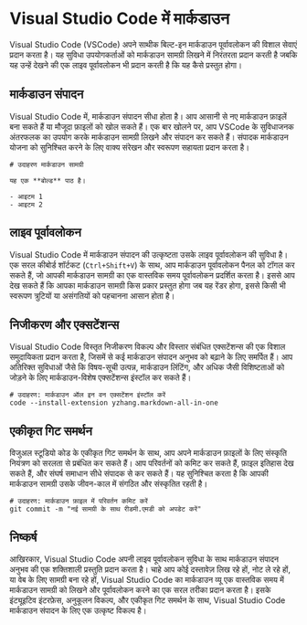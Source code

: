 # Visual Studio Code में मार्कडाउन

Visual Studio Code (VSCode) अपने साथीक बिल्ट-इन मार्कडाउन पूर्वावलोकन की विशाल सेवाएं प्रदान करता है। यह सुविधा उपयोगकर्ताओं को मार्कडाउन सामग्री लिखने में निरंतरता प्रदान करती है जबकि यह उन्हें देखने की एक लाइव पूर्वावलोकन भी प्रदान करती है कि यह कैसे प्रस्तुत होगा।

## मार्कडाउन संपादन

Visual Studio Code में, मार्कडाउन संपादन सीधा होता है। आप आसानी से नए मार्कडाउन फ़ाइलें बना सकते हैं या मौजूदा फ़ाइलों को खोल सकते हैं। एक बार खोलने पर, आप VSCode के सुविधाजनक अंतरफलक का उपयोग करके मार्कडाउन सामग्री लिखने और संपादन कर सकते हैं। संपादक मार्कडाउन योजना को सुनिश्चित करने के लिए वाक्य संरेखन और स्वरूपण सहायता प्रदान करता है।

```
# उदाहरण मार्कडाउन सामग्री

यह एक **बोल्ड** पाठ है।

- आइटम 1
- आइटम 2
```

## लाइव पूर्वावलोकन

Visual Studio Code में मार्कडाउन संपादन की उत्कृष्टता उसके लाइव पूर्वावलोकन की सुविधा है। एक सरल कीबोर्ड शॉर्टकट (`Ctrl+Shift+V`) के साथ, आप मार्कडाउन पूर्वावलोकन पैनल को टॉगल कर सकते हैं, जो आपकी मार्कडाउन सामग्री का एक वास्तविक समय पूर्वावलोकन प्रदर्शित करता है। इससे आप देख सकते हैं कि आपका मार्कडाउन सामग्री किस प्रकार प्रस्तुत होगा जब यह रेंडर होगा, इससे किसी भी स्वरूपण त्रुटियों या असंगतियों को पहचानना आसान होता है।

## निजीकरण और एक्सटेंशन्स

Visual Studio Code विस्तृत निजीकरण विकल्प और विस्तार संबंधित एक्सटेंशन्स की एक विशाल समुदायिकता प्रदान करता है, जिसमें से कई मार्कडाउन संपादन अनुभव को बढ़ाने के लिए समर्पित हैं। आप अतिरिक्त सुविधाओं जैसे कि विषय-सूची उत्पन्न, मार्कडाउन लिंटिंग, और अधिक जैसी विशिष्टताओं को जोड़ने के लिए मार्कडाउन-विशेष एक्सटेंशन्स इंस्टॉल कर सकते हैं।

```
# उदाहरण: मार्कडाउन ऑल इन वन एक्सटेंशन इंस्टॉल करें
code --install-extension yzhang.markdown-all-in-one
```

## एकीकृत गिट समर्थन

विजुअल स्टूडियो कोड के एकीकृत गिट समर्थन के साथ, आप अपने मार्कडाउन फ़ाइलों के लिए संस्कृति नियंत्रण को सरलता से प्रबंधित कर सकते हैं। आप परिवर्तनों को कमिट कर सकते हैं, फ़ाइल इतिहास देख सकते हैं, और संघर्ष समाधान सीधे संपादक से कर सकते हैं। यह सुनिश्चित करता है कि आपकी मार्कडाउन सामग्री उसके जीवन-काल में संगठित और संस्कृतित रहती है।

```
# उदाहरण: मार्कडाउन फ़ाइल में परिवर्तन कमिट करें
git commit -m "नई सामग्री के साथ रीडमी.एमडी को अपडेट करें"
```

## निष्कर्ष

आखिरकार, Visual Studio Code अपनी लाइव पूर्वावलोकन सुविधा के साथ मार्कडाउन संपादन अनुभव की एक शक्तिशाली प्रस्तुति प्रदान करता है। चाहे आप कोई दस्तावेज़ लिख रहे हों, नोट ले रहे हों, या वेब के लिए सामग्री बना रहे हों, Visual Studio Code का मार्कडाउन व्यू एक वास्तविक समय में मार्कडाउन सामग्री को लिखने और पूर्वावलोकन करने का एक सरल तरीका प्रदान करता है। इसके इंट्यूइटिव इंटरफ़ेस, अनुकूलन विकल्प, और एकीकृत गिट समर्थन के साथ, Visual Studio Code मार्कडाउन संपादन के लिए एक उत्कृष्ट विकल्प है।
